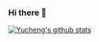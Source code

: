### Hi there 👋

<!--
**wyc-ruiker/wyc-ruiker** is a ✨ _special_ ✨ repository because its `README.md` (this file) appears on your GitHub profile.

Here are some ideas to get you started:

- 🔭 I’m currently working on ...
- 🌱 I’m currently learning ...
- 👯 I’m looking to collaborate on ...
- 🤔 I’m looking for help with ...
- 💬 Ask me about ...
- 📫 How to reach me: ...
- 😄 Pronouns: ...
- ⚡ Fun fact: ...
-->

[![Yucheng's github stats](https://github-readme-stats.vercel.app/api?username=wyc-ruiker&show_icons=true&include_all_commits=true&&count_private=true)](https://github.com/anuraghazra/github-readme-stats)
